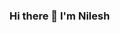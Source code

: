 ### Hi there 👋 I'm Nilesh

<!--
**nilerajput91/nilerajput91** is a ✨ _special_ ✨ repository because its `README.md` (this file) appears on your GitHub profile.

Here are some ideas to get you started:

- 🔭 I’m currently working on Go Developer 
- 🌱 I’m currently learning Go microservices,framework
- 👯 I’m looking to collaborate anthing intersting.
- 🤔 I’m looking for help with which i don't know but want to know.
- 💬 Ask me about JAVA 7,8/GO/SpringBoot/Hibernate/RESTAPI
- 📫 How to reach me: @nilerajput91
- 😄 Pronouns: he/him
- ⚡ Fun fact: Playing cricket when off to code
-->
